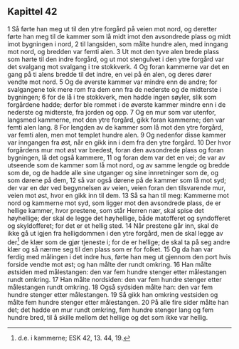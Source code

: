 ## Kapittel 42

1 Så førte han meg ut til den ytre forgård på veien mot nord, og deretter førte han meg til de kammer som lå midt imot den avsondrede plass og midt imot bygningen i nord,
2 til langsiden, som målte hundre alen, med inngang mot nord, og bredden var femti alen.
3 Ut mot den tyve alen brede plass som hørte til den indre forgård, og ut mot stengulvet i den ytre forgård var det svalgang mot svalgang i tre stokkverk.
4 Og foran kammerne var det en gang på ti alens bredde til det indre, en vei på én alen, og deres dører vendte mot nord.
5 Og de øverste kammer var mindre enn de andre; for svalgangene tok mere rom fra dem enn fra de nederste og de midterste i bygningen;
6 for de lå i tre stokkverk, men hadde ingen søyler, slik som forgårdene hadde; derfor ble rommet i de øverste kammer mindre enn i de nederste og midterste, fra jorden og opp.
7 Og en mur som var utenfor, langsmed kammerne, mot den ytre forgård, gikk foran kammerne; den var femti alen lang.
8 For lengden av de kammer som lå mot den ytre forgård, var femti alen, men mot templet hundre alen.
9 Og nedenfor disse kammer var inngangen fra øst, når en gikk inn i dem fra den ytre forgård.
10 Der hvor forgårdens mur mot øst var bredest, foran den avsondrede plass og foran bygningen, lå det også kammere,
11 og foran dem var det en vei; de var av utseende som de kammer som lå mot nord, og av samme lengde og bredde som de, og de hadde alle sine utganger og sine innretninger som de, og som dørene på dem,
12 så var også dørene på de kammer som lå mot syd; der var en dør ved begynnelsen av veien, veien foran den tilsvarende mur, veien mot øst, hvor en gikk inn til dem.
13 Så sa han til meg: Kammerne mot nord og kammerne mot syd, som ligger mot den avsondrede plass, de er hellige kammer, hvor prestene, som står Herren nær, skal spise det høyhellige; der skal de legge det høyhellige, både matofferet og syndofferet og skyldofferet; for det er et hellig sted.
14 Når prestene går inn, skal de ikke gå ut igjen fra helligdommen i den ytre forgård, men de skal legge av der[^1] de klær som de gjør tjeneste i; for de er hellige; de skal ta på seg andre klær og så nærme seg til den plass som er for folket.
15 Og da han var ferdig med målingen i det indre hus, førte han meg ut gjennom den port hvis forside vendte mot øst; og han målte der rundt omkring.
16 Han målte østsiden med målestangen: den var fem hundre stenger etter målestangen rundt omkring.
17 Han målte nordsiden: den var fem hundre stenger etter målestangen rundt omkring.
18 Også sydsiden målte han: den var fem hundre stenger etter målestangen.
19 Så gikk han omkring vestsiden og målte fem hundre stenger etter målestangen.
20 På alle fire sider målte han det; det hadde en mur rundt omkring, fem hundre stenger lang og fem hundre bred, til å skille mellom det hellige og det som ikke var hellig.

[^1]:  d.e. i kammerne; ESK 42, 13. 44, 19.
